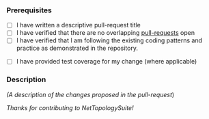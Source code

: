 ### Prerequisites

- [ ] I have written a descriptive pull-request title
- [ ] I have verified that there are no overlapping [pull-requests](https://github.com/NetTopologySuite/NetTopologySuite/pulls) open
- [ ] I have verified that I am following the existing coding patterns and practice as demonstrated in the repository.
<!--These follow strict Stylecop rules :cop:.-->
- [ ] I have provided test coverage for my change (where applicable)

### Description
_(A description of the changes proposed in the pull-request_)

_Thanks for contributing to NetTopologySuite!_
